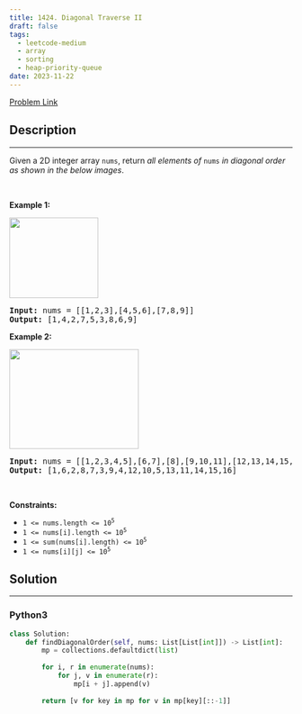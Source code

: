 ```yaml
---
title: 1424. Diagonal Traverse II
draft: false
tags: 
  - leetcode-medium
  - array
  - sorting
  - heap-priority-queue
date: 2023-11-22
---
```


[Problem Link](https://leetcode.com/problems/diagonal-traverse-ii/)

## Description

---
<p>Given a 2D integer array <code>nums</code>, return <em>all elements of </em><code>nums</code><em> in diagonal order as shown in the below images</em>.</p>

<p>&nbsp;</p>
<p><strong class="example">Example 1:</strong></p>
<img alt="" src="https://assets.leetcode.com/uploads/2020/04/08/sample_1_1784.png" style="width: 158px; height: 143px;" />
<pre>
<strong>Input:</strong> nums = [[1,2,3],[4,5,6],[7,8,9]]
<strong>Output:</strong> [1,4,2,7,5,3,8,6,9]
</pre>

<p><strong class="example">Example 2:</strong></p>
<img alt="" src="https://assets.leetcode.com/uploads/2020/04/08/sample_2_1784.png" style="width: 230px; height: 177px;" />
<pre>
<strong>Input:</strong> nums = [[1,2,3,4,5],[6,7],[8],[9,10,11],[12,13,14,15,16]]
<strong>Output:</strong> [1,6,2,8,7,3,9,4,12,10,5,13,11,14,15,16]
</pre>

<p>&nbsp;</p>
<p><strong>Constraints:</strong></p>

<ul>
	<li><code>1 &lt;= nums.length &lt;= 10<sup>5</sup></code></li>
	<li><code>1 &lt;= nums[i].length &lt;= 10<sup>5</sup></code></li>
	<li><code>1 &lt;= sum(nums[i].length) &lt;= 10<sup>5</sup></code></li>
	<li><code>1 &lt;= nums[i][j] &lt;= 10<sup>5</sup></code></li>
</ul>


## Solution

---
### Python3
``` py title='diagonal-traverse-ii'
class Solution:
    def findDiagonalOrder(self, nums: List[List[int]]) -> List[int]:
        mp = collections.defaultdict(list)
        
        for i, r in enumerate(nums):
            for j, v in enumerate(r):
                mp[i + j].append(v)
                
        return [v for key in mp for v in mp[key][::-1]]
        
```

